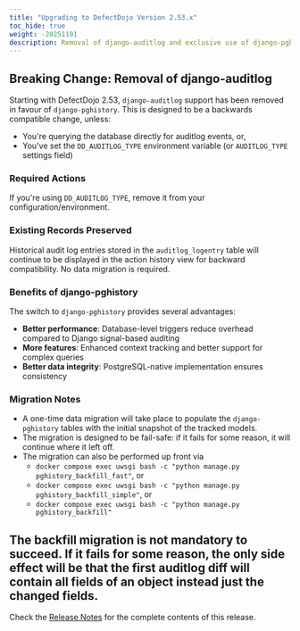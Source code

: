 ```yaml
---
title: "Upgrading to DefectDojo Version 2.53.x"
toc_hide: true
weight: -20251101
description: Removal of django-auditlog and exclusive use of django-pghistory for audit logging.
---
```


## Breaking Change: Removal of django-auditlog

Starting with DefectDojo 2.53, `django-auditlog` support has been removed in favour of `django-pghistory`.
This is designed to be a backwards compatible change, unless:
- You're querying the database directly for auditlog events, or,
- You've set the `DD_AUDITLOG_TYPE` environment variable (or `AUDITLOG_TYPE` settings field)

### Required Actions

If you're using `DD_AUDITLOG_TYPE`, remove it from your configuration/environment.

### Existing Records Preserved

Historical audit log entries stored in the `auditlog_logentry` table will continue to be displayed in the action history view for backward compatibility. No data migration is required.

### Benefits of django-pghistory

The switch to `django-pghistory` provides several advantages:

- **Better performance**: Database-level triggers reduce overhead compared to Django signal-based auditing
- **More features**: Enhanced context tracking and better support for complex queries
- **Better data integrity**: PostgreSQL-native implementation ensures consistency

### Migration Notes

- A one-time data migration will take place to populate the `django-pghistory` tables with the initial snapshot of the tracked models.
- The migration is designed to be fail-safe: if it fails for some reason, it will continue where it left off.
- The migration can also be performed up front via
  - `docker compose exec uwsgi bash -c "python manage.py pghistory_backfill_fast"`, or
  - `docker compose exec uwsgi bash -c "python manage.py pghistory_backfill_simple"`, or
  - `docker compose exec uwsgi bash -c "python manage.py pghistory_backfill"`

The backfill migration is not mandatory to succeed. If it fails for some reason, the only side effect will be that the first auditlog diff will contain all fields of an object instead just the changed fields.
---

Check the [Release Notes](https://github.com/DefectDojo/django-DefectDojo/releases/tag/2.53.0) for the complete contents of this release.

